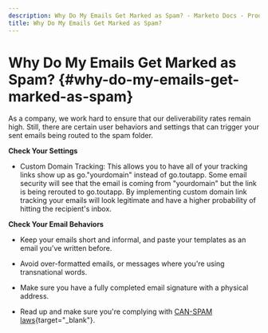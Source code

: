 ```yaml
---
description: Why Do My Emails Get Marked as Spam? - Marketo Docs - Product Documentation
title: Why Do My Emails Get Marked as Spam?
---
```

# Why Do My Emails Get Marked as Spam? {#why-do-my-emails-get-marked-as-spam}

As a company, we work hard to ensure that our deliverability rates remain high. Still, there are certain user behaviors and settings that can trigger your sent emails being routed to the spam folder.

**Check Your Settings**

* Custom Domain Tracking: This allows you to have all of your tracking links show up as go."yourdomain" instead of go.toutapp. Some email security will see that the email is coming from "yourdomain" but the link is being rerouted to go.toutapp. By implementing custom domain link tracking your emails will look legitimate and have a higher probability of hitting the recipient's inbox.

**Check Your Email Behaviors**

* Keep your emails short and informal, and paste your templates as an email you've written before.

* Avoid over-formatted emails, or messages where you're using transnational words.

* Make sure you have a fully completed email signature with a physical address.

* Read up and make sure you're complying with [CAN-SPAM laws](https://www.ftc.gov/tips-advice/business-center/guidance/can-spam-act-compliance-guide-business){target="_blank"}.
